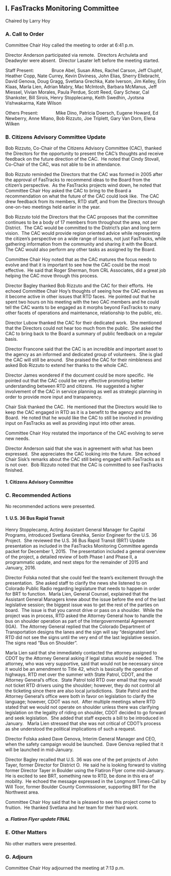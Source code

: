 ## I. FasTracks Monitoring Committee

Chaired by Larry Hoy

### A. Call to Order

Committee Chair Hoy called the meeting to order at 6:41 p.m.

Director Anderson participated via remote.  Directors Archuleta and Deadwyler were absent.  Director Lasater left before the meeting started.

Staff Present:              Bruce Abel, Susan Altes, Rachel Carson, Jeff Cluphf, Heather Copp, Nate Currey, Kevin Diviness, John Elias, Sherry Ellebracht, David Genova, Doug Gragg, Svetlana Grechka, Kate Iverson, Jim Kelley, Erin Klaas, Marla Lien, Adrian Mabry, Mac McIntosh, Barbara McManus, Jeff Miessel, Vivian Morales, Paula Perdue, Scott Reed, Gary Schear, Cal Shankster, Bill Sirois, Henry Stopplecamp, Keith Swedhin, Jyotsna Vishwakarma, Kate Wilson

Others Present:              Mike Dino, Patricia Doersch, Eugene Howard, Ed Newberry, Anne Miano, Bob Rizzuto, Joe Triplett, Gary Van Dorn, Elena Wilken

### B. Citizens Advisory Committee Update

Bob Rizzuto, Co-Chair of the Citizens Advisory Committee (CAC), thanked the Directors for the opportunity to present the CAC’s thoughts and receive feedback on the future direction of the CAC.  He noted that Cindy Stovall, Co-Chair of the CAC, was not able to be in attendance.

Bob Rizzuto reminded the Directors that the CAC was formed in 2005 after the approval of FasTracks to recommend ideas to the Board from the citizen’s perspective.  As the FasTracks projects wind down, he noted that Committee Chair Hoy asked the CAC to bring to the Board a recommendation on what the future of the CAC could look like.  The CAC drew feedback from its members, RTD staff, and from the Directors through one-on-two meetings held earlier in the year.

Bob Rizzuto told the Directors that the CAC proposes that the committee continues to be a body of 17 members from throughout the area, not per District.  The CAC would be committed to the District’s plan and long term vision.  The CAC would provide region oriented advice while representing the citizen’s perspective on a wide range of issues, not just FasTracks, while gathering information from the community and sharing it with the Board. The CAC would also perform any other tasks as assigned by the Board.

Committee Chair Hoy noted that as the CAC matures the focus needs to evolve and that it is important to see how the CAC could be the most effective.  He said that Roger Sherman, from CRL Associates, did a great job helping the CAC move through this process.

Director Bagley thanked Bob Rizzuto and the CAC for their efforts.  He echoed Committee Chair Hoy’s thoughts of seeing how the CAC evolves as it become active in other issues that RTD faces.  He pointed out that he spent two hours on his meeting with the two CAC members and he could tell the CAC wants to be engaged as it morphs beyond FasTracks to many other facets of operations and maintenance, relationship to the public, etc.

Director Lubow thanked the CAC for their dedicated work.  She mentioned that the Directors could not hear too much from the public.  She asked the CAC to bring back to the Board a summary of public feedback on a regular basis.

Director Francone said that the CAC is an incredible and important asset to the agency as an informed and dedicated group of volunteers.  She is glad the CAC will still be around.  She praised the CAC for their nimbleness and asked Bob Rizzuto to extend her thanks to the whole CAC.

Director James wondered if the document could be more specific.  He pointed out that the CAC could be very effective promoting better understanding between RTD and citizens.  He suggested a higher involvement of the CAC in service planning as well as strategic planning in order to provide more input and transparency.

Chair Sisk thanked the CAC.  He mentioned that the Directors would like to keep the CAC engaged in RTD as it is a benefit to the agency and the Board.  He noted that he would like the CAC to still be involved in providing input on FasTracks as well as providing input into other areas.

Committee Chair Hoy restated the importance of the CAC evolving to serve new needs.

Director Anderson said that she was in agreement with what has been expressed.  She appreciates the CAC looking into the future.  She echoed Chair Sisk’s remarks about the CAC still being engaged with FasTracks as it is not over.  Bob Rizzuto noted that the CAC is committed to see FasTracks finished.

#### 1. Citizens Advisory Committee

### C. Recommended Actions

No recommended actions were presented.

#### 1. U.S. 36 Bus Rapid Transit

Henry Stopplecamp, Acting Assistant General Manager for Capital Programs, introduced Svetlana Greshka, Senior Engineer for the U.S. 36 Project.  She reviewed the U.S. 36 Bus Rapid Transit (BRT) Update presentation as included in the FasTracks Monitoring Committee agenda packet for December 1, 2015.  The presentation included a general overview of the project, a detailed review of both Phase I and Phase II, a programmatic update, and next steps for the remainder of 2015 and January, 2016.

Director Folska noted that she could feel the team’s excitement through the presentation.  She asked staff to clarify the news she listened to on Colorado Public Radio regarding legislature that needs to happen in order for BRT to function.  Marla Lien, General Counsel, explained that the Assistant General Managers knew about the issue before the end of the last legislative session; the biggest issue was to get the rest of the parties on board.  The issue is that you cannot drive or pass on a shoulder.  While the project was in process, RTD asked the Attorney General how to handle the bus on shoulder operation as part of the Intergovernmental Agreement (IGA).  The Attorney General replied that the Colorado Department of Transportation designs the lanes and the sign will say “designated lane”.  RTD did not see the signs until the very end of the last legislative session.  The signs read “Bus on Shoulder”.

Marla Lien said that she immediately contacted the attorney assigned to CDOT by the Attorney General asking if legal status would be needed.  The attorney, who was very supportive, said that would not be necessary since it would be an amendment to Title 42, which is basically the operation of highways. RTD met over the summer with State Patrol, CDOT, and the Attorney General’s office.  State Patrol told RTD over email that they would not ticket RTD drivers using the shoulder; however, they do not control all the ticketing since there are also local jurisdictions.  State Patrol and the Attorney General’s office were both in favor on legislation to clarify the language; however, CDOT was not.  After multiple meetings where RTD stated that we would not operate on shoulder unless there was clarifying legislation on the legality of riding on shoulder, CDOT decided to go forward and seek legislation.  She added that staff expects a bill to be introduced in January.   Marla Lien stressed that she was not critical of CDOT’s process as she understood the political implications of such a request.

Director Folska asked Dave Genova, Interim General Manager and CEO, when the safety campaign would be launched.  Dave Genova replied that it will be launched in mid-January.

Director Bagley recalled that U.S. 36 was one of the pet projects of John Tayer, former Director for District O.  He said he is looking forward to visiting former Director Tayer in Boulder using the Flatiron Flyer come mid-January.  He is excited to see BRT, something new to RTD, be done in this era of mobility.  He echoed the message expressed in the Longmont Times-Call by Will Toor, former Boulder County Commissioner, supporting BRT for the Northwest area.

Committee Chair Hoy said that he is pleased to see this project come to fruition.  He thanked Svetlana and her team for their hard work.

##### a. Flatiron Flyer update FINAL

### E. Other Matters

No other matters were presented.

### G. Adjourn

Committee Chair Hoy adjourned the meeting at 7:13 p.m.
